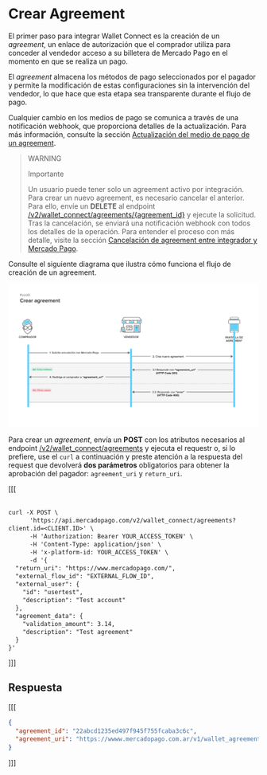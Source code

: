 # Crear Agreement

El primer paso para integrar Wallet Connect es la creación de un _agreement_, un enlace de autorización que el comprador utiliza para conceder al vendedor acceso a su billetera de Mercado Pago en el momento en que se realiza un pago.

El _agreement_ almacena los métodos de pago seleccionados por el pagador y permite la modificación de estas configuraciones sin la intervención del vendedor, lo que hace que esta etapa sea transparente durante el flujo de pago.

Cualquier cambio en los medios de pago se comunica a través de una notificación webhook, que proporciona detalles de la actualización.
Para más información, consulte la sección [Actualización del medio de pago de un agreement](/developers/es/docs/wallet-connect/additional-content/your-integrations/notifications/webhooks).

> WARNING
>
> Importante
>
> Un usuario puede tener solo un agreement activo por integración. Para crear un nuevo agreement, es necesario cancelar el anterior. Para ello, envíe un **DELETE** al endpoint [/v2/wallet_connect/agreements/{agreement_id}](/developers/es/reference/wallet_connect/_wallet_connect_agreements_agreement_id/delete) y ejecute la solicitud. Tras la cancelación, se enviará una notificación webhook con todos los detalles de la operación. Para entender el proceso con más detalle, visite la sección [Cancelación de agreement entre integrador y Mercado Pago](/developers/es/docs/wallet-connect/additional-content/your-integrations/notifications/webhooks).

Consulte el siguiente diagrama que ilustra cómo funciona el flujo de creación de un agreement.

![Crear agreement](/images/wallet-connect/new-create-agreement.es.png)

Para crear un _agreement_, envía un **POST** con los atributos necesarios al endpoint [/v2/wallet_connect/agreements](/developers/es/reference/wallet_connect/_wallet_connect_agreements/post) y ejecuta el requestr o, si lo prefiere, use el `curl` a continuación y preste atención a la respuesta del request que devolverá **dos parámetros** obligatorios para obtener la aprobación del pagador: `agreement_uri` y `return_uri`.

[[[
```curl

curl -X POST \
      'https://api.mercadopago.com/v2/wallet_connect/agreements?client.id=<CLIENT.ID>' \
      -H 'Authorization: Bearer YOUR_ACCESS_TOKEN' \
      -H 'Content-Type: application/json' \
      -H 'x-platform-id: YOUR_ACCESS_TOKEN' \
      -d '{
  "return_uri": "https://www.mercadopago.com/",
  "external_flow_id": "EXTERNAL_FLOW_ID",
  "external_user": {
    "id": "usertest",
    "description": "Test account"
  },
  "agreement_data": {
    "validation_amount": 3.14,
    "description": "Test agreement"
  }
}'
```
]]]

## Respuesta

[[[
```json
{
  "agreement_id": "22abcd1235ed497f945f755fcaba3c6c",
  "agreement_uri": "https://wwww.mercadopago.com.ar/v1/wallet_agreement/22abcd1235ed497f945f755fcaba3c6c"
}
```
]]]
